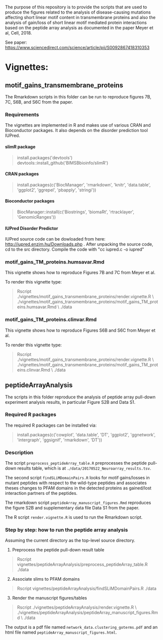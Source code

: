 The purpose of this repository is to provide the scripts that are used to produce the figures related to the analysis of 
disease-causing mutations affecting short linear motif content in transmembrane proteins and also the analysis of gain/loss of 
short linear motif mediated protein interactions based on the peptide array analysis as documented in the paper Meyer et al, Cell, 2018. 

See paper: https://www.sciencedirect.com/science/article/pii/S0092867418310353

# Vignettes:

## motif_gains_transmembrane_proteins

The Rmarkdown scripts in this folder can be run to reproduce figures 7B, 7C, S6B, and S6C from the paper. 

### Requirements

The vignettes are implemented in R and makes use of various CRAN and Bioconductor packages.
It also depends on the disorder prediction tool IUPred.

#### slimR package

> install.packages('devtools')
> devtools::install_github('BIMSBbioinfo/slimR')

#### CRAN packages

> install.packages(c('BiocManager', 'rmarkdown', 'knitr', 'data.table', 'ggplot2', 'ggrepel', 'pbapply', 'stringi'))

#### Bioconductor packages

> BiocManager::install(c('Biostrings', 'biomaRt', 'rtracklayer', 'GenomicRanges'))

#### IUPred Disorder Predictor

IUPred source code can be dowloaded from here: http://iupred.enzim.hu/Downloads.php .
After unpacking the source code, cd to the src directory. Compile the code with "cc iupred.c -o iupred"


### motif_gains_TM_proteins.humsavar.Rmd

This vignette shows how to reproduce Figures 7B and 7C from Meyer et al. 

To render this vignette type:

> Rscript ./vignettes/motif_gains_transmembrane_proteins/render.vignette.R \\
	  ./vignettes/motif_gains_transmembrane_proteins/motif_gains_TM_proteins.humsavar.Rmd \\ 
	  ./data

### motif_gains_TM_proteins.clinvar.Rmd

This vignette shows how to reproduce Figures S6B and S6C from Meyer et al. 

To render this vignette type:

> Rscript ./vignettes/motif_gains_transmembrane_proteins/render.vignette.R \\
	  ./vignettes/motif_gains_transmembrane_proteins/motif_gains_TM_proteins.clinvar.Rmd \\
	  ./data


## peptideArrayAnalysis

The scripts in this folder reproduce the analysis of peptide array pull-down experiment analysis results, in particular Figure S2B and Data S1. 

### Required R packages

The required R packages can be installed via:

> install.packages(c('cowplot', 'data.table', 'DT', 'ggplot2', 'ggnetwork', 'intergraph', 'ggsignif', 'rmarkdown', 'DT'))

### Description
The script `preprocess_peptideArray_table.R` preprocesses the peptide pull-down results table, 
which is at `./data/20170522_Neuroarray_results.tsv`. 

The second script `findSLiMDomainPairs.R` looks for motif gains/losses in mutant peptides with respect
to the wild-type peptides and associates theses changes to PFAM domains in the detected proteins as gained/lost 
interaction partners of the peptides. 

The rmarkdown script `peptideArray_manuscript_figures.Rmd` reproduces the figure S2B and supplementary data file Data S1 from the paper. 

The R script `render.vignette.R` is used to run the Rmarkdown script. 

### Step by step: how to run the peptide array analysis

Assuming the current directory as the top-level source directory. 

1. Preprocess the peptide pull-down result table
> Rscript vignettes/peptideArrayAnalysis/preprocess_peptideArray_table.R ./data

2. Associate slims to PFAM domains 

> Rscript vignettes/peptideArrayAnalysis/findSLiMDomainPairs.R ./data 

3. Render the manuscript figures/tables 

> Rscript ./vignettes/peptideArrayAnalysis/render.vignette.R \\
          ./vignettes/peptideArrayAnalysis/peptideArray_manuscript_figures.Rmd \\
          ./data


The output is a pdf file named `network_data.clustering_goterms.pdf` and an html file named `peptideArray_manuscript_figures.html`.

